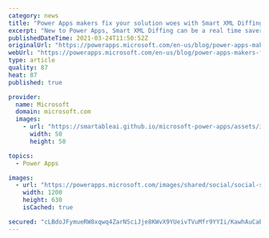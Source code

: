 ```yaml
---
category: news
title: "Power Apps makers fix your solution woes with Smart XML Diffing"
excerpt: "New to Power Apps, Smart XML Diffing can be a real time saver for you and your development team. The tool is a quick gateway to review the changes between component solution layers."
publishedDateTime: 2021-03-24T11:50:52Z
originalUrl: "https://powerapps.microsoft.com/en-us/blog/power-apps-makers-fix-your-solution-woes-with-smart-xml-diffing/"
webUrl: "https://powerapps.microsoft.com/en-us/blog/power-apps-makers-fix-your-solution-woes-with-smart-xml-diffing/"
type: article
quality: 87
heat: 87
published: true

provider:
  name: Microsoft
  domain: microsoft.com
  images:
    - url: "https://smartableai.github.io/microsoft-power-apps/assets/images/organizations/microsoft.com-50x50.jpg"
      width: 50
      height: 50

topics:
  - Power Apps

images:
  - url: "https://powerapps.microsoft.com/images/shared/social/social-share-post-ignite.png"
    width: 1200
    height: 630
    isCached: true

secured: "cLBdoJFymueRW8xqwq4ZarNSciJje8KWvX9YUeivTVuMfr9YYIi/KawhAuCaBEVApT8e8Kx8MpmmaafzadqN58ovg2rER68P0EZ1iDOgANQVacyboeatWuh+TGdlRYPsuXEoyYDFTUqrkHZFFXf4r/o3y46S1mJA9Gr2ziPAVMGXeKPlKGs7QtIppnxo+XmWc4VKnNU4apRIjI4eS0ohcnx/jgpREs9OTDc5gbE/Tj2BFNY45lcRbrdqvn2e5TLj9ju2SqRPuJhfYxowJKNcRsiO0hST3AK8Fk5rZH/UdxcSLK2wT04sta9zkPDeRwpxnrYcydq+V+PJD6Is2KjhvLlIrNlX13i9VQLW4PWiN1Q=;v5zmtfIDEOlhfe8ASI9qMA=="
---
```


